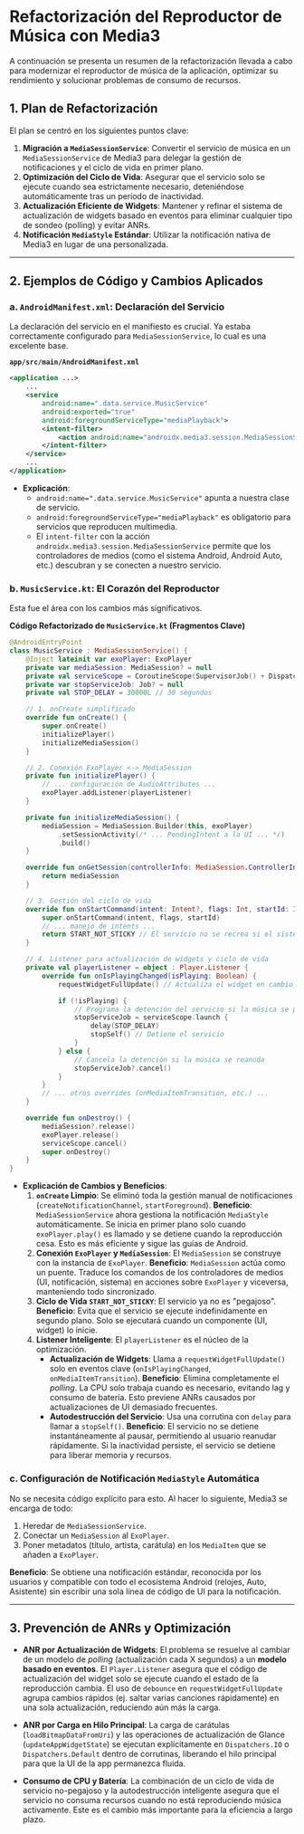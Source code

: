 # Refactorización del Reproductor de Música con Media3

A continuación se presenta un resumen de la refactorización llevada a cabo para modernizar el reproductor de música de la aplicación, optimizar su rendimiento y solucionar problemas de consumo de recursos.

## 1. Plan de Refactorización

El plan se centró en los siguientes puntos clave:

1.  **Migración a `MediaSessionService`**: Convertir el servicio de música en un `MediaSessionService` de Media3 para delegar la gestión de notificaciones y el ciclo de vida en primer plano.
2.  **Optimización del Ciclo de Vida**: Asegurar que el servicio solo se ejecute cuando sea estrictamente necesario, deteniéndose automáticamente tras un período de inactividad.
3.  **Actualización Eficiente de Widgets**: Mantener y refinar el sistema de actualización de widgets basado en eventos para eliminar cualquier tipo de sondeo (polling) y evitar ANRs.
4.  **Notificación `MediaStyle` Estándar**: Utilizar la notificación nativa de Media3 en lugar de una personalizada.

---

## 2. Ejemplos de Código y Cambios Aplicados

### a. `AndroidManifest.xml`: Declaración del Servicio

La declaración del servicio en el manifiesto es crucial. Ya estaba correctamente configurado para `MediaSessionService`, lo cual es una excelente base.

**`app/src/main/AndroidManifest.xml`**
```xml
<application ...>
    ...
    <service
        android:name=".data.service.MusicService"
        android:exported="true"
        android:foregroundServiceType="mediaPlayback">
        <intent-filter>
            <action android:name="androidx.media3.session.MediaSessionService"/>
        </intent-filter>
    </service>
    ...
</application>
```
*   **Explicación**:
    *   `android:name=".data.service.MusicService"` apunta a nuestra clase de servicio.
    *   `android:foregroundServiceType="mediaPlayback"` es obligatorio para servicios que reproducen multimedia.
    *   El `intent-filter` con la acción `androidx.media3.session.MediaSessionService` permite que los controladores de medios (como el sistema Android, Android Auto, etc.) descubran y se conecten a nuestro servicio.

### b. `MusicService.kt`: El Corazón del Reproductor

Esta fue el área con los cambios más significativos.

**Código Refactorizado de `MusicService.kt` (Fragmentos Clave)**

```kotlin
@AndroidEntryPoint
class MusicService : MediaSessionService() {
    @Inject lateinit var exoPlayer: ExoPlayer
    private var mediaSession: MediaSession? = null
    private val serviceScope = CoroutineScope(SupervisorJob() + Dispatchers.Main)
    private var stopServiceJob: Job? = null
    private val STOP_DELAY = 30000L // 30 segundos

    // 1. onCreate simplificado
    override fun onCreate() {
        super.onCreate()
        initializePlayer()
        initializeMediaSession()
    }

    // 2. Conexión ExoPlayer <-> MediaSession
    private fun initializePlayer() {
        // ... configuración de AudioAttributes ...
        exoPlayer.addListener(playerListener)
    }

    private fun initializeMediaSession() {
        mediaSession = MediaSession.Builder(this, exoPlayer)
            .setSessionActivity(/* ... PendingIntent a la UI ... */)
            .build()
    }

    override fun onGetSession(controllerInfo: MediaSession.ControllerInfo): MediaSession? {
        return mediaSession
    }

    // 3. Gestión del ciclo de vida
    override fun onStartCommand(intent: Intent?, flags: Int, startId: Int): Int {
        super.onStartCommand(intent, flags, startId)
        // ... manejo de intents ...
        return START_NOT_STICKY // El servicio no se recrea si el sistema lo mata
    }

    // 4. Listener para actualización de widgets y ciclo de vida
    private val playerListener = object : Player.Listener {
        override fun onIsPlayingChanged(isPlaying: Boolean) {
            requestWidgetFullUpdate() // Actualiza el widget en cambio de estado

            if (!isPlaying) {
                // Programa la detención del servicio si la música se pausa
                stopServiceJob = serviceScope.launch {
                    delay(STOP_DELAY)
                    stopSelf() // Detiene el servicio
                }
            } else {
                // Cancela la detención si la música se reanuda
                stopServiceJob?.cancel()
            }
        }
        // ... otros overrides (onMediaItemTransition, etc.) ...
    }

    override fun onDestroy() {
        mediaSession?.release()
        exoPlayer.release()
        serviceScope.cancel()
        super.onDestroy()
    }
}
```

*   **Explicación de Cambios y Beneficios**:
    1.  **`onCreate` Limpio**: Se eliminó toda la gestión manual de notificaciones (`createNotificationChannel`, `startForeground`). **Beneficio**: `MediaSessionService` ahora gestiona la notificación `MediaStyle` automáticamente. Se inicia en primer plano solo cuando `exoPlayer.play()` es llamado y se detiene cuando la reproducción cesa. Esto es más eficiente y sigue las guías de Android.
    2.  **Conexión `ExoPlayer` y `MediaSession`**: El `MediaSession` se construye con la instancia de `ExoPlayer`. **Beneficio**: `MediaSession` actúa como un puente. Traduce los comandos de los controladores de medios (UI, notificación, sistema) en acciones sobre `ExoPlayer` y viceversa, manteniendo todo sincronizado.
    3.  **Ciclo de Vida `START_NOT_STICKY`**: El servicio ya no es "pegajoso". **Beneficio**: Evita que el servicio se ejecute indefinidamente en segundo plano. Solo se ejecutará cuando un componente (UI, widget) lo inicie.
    4.  **Listener Inteligente**: El `playerListener` es el núcleo de la optimización.
        *   **Actualización de Widgets**: Llama a `requestWidgetFullUpdate()` solo en eventos clave (`onIsPlayingChanged`, `onMediaItemTransition`). **Beneficio**: Elimina completamente el *polling*. La CPU solo trabaja cuando es necesario, evitando lag y consumo de batería. Esto previene ANRs causados por actualizaciones de UI demasiado frecuentes.
        *   **Autodestrucción del Servicio**: Usa una corrutina con `delay` para llamar a `stopSelf()`. **Beneficio**: El servicio no se detiene instantáneamente al pausar, permitiendo al usuario reanudar rápidamente. Si la inactividad persiste, el servicio se detiene para liberar memoria y recursos.

### c. Configuración de Notificación `MediaStyle` Automática

No se necesita código explícito para esto. Al hacer lo siguiente, Media3 se encarga de todo:
1.  Heredar de `MediaSessionService`.
2.  Conectar un `MediaSession` al `ExoPlayer`.
3.  Poner metadatos (título, artista, carátula) en los `MediaItem` que se añaden a `ExoPlayer`.

**Beneficio**: Se obtiene una notificación estándar, reconocida por los usuarios y compatible con todo el ecosistema Android (relojes, Auto, Asistente) sin escribir una sola línea de código de UI para la notificación.

---

## 3. Prevención de ANRs y Optimización

*   **ANR por Actualización de Widgets**: El problema se resuelve al cambiar de un modelo de *polling* (actualización cada X segundos) a un **modelo basado en eventos**. El `Player.Listener` asegura que el código de actualización del widget solo se ejecute cuando el estado de la reproducción cambia. El uso de `debounce` en `requestWidgetFullUpdate` agrupa cambios rápidos (ej. saltar varias canciones rápidamente) en una sola actualización, reduciendo aún más la carga.

*   **ANR por Carga en Hilo Principal**: La carga de carátulas (`loadBitmapDataFromUri`) y las operaciones de actualización de Glance (`updateAppWidgetState`) se ejecutan explícitamente en `Dispatchers.IO` o `Dispatchers.Default` dentro de corrutinas, liberando el hilo principal para que la UI de la app permanezca fluida.

*   **Consumo de CPU y Batería**: La combinación de un ciclo de vida de servicio no-pegajoso y la autodestrucción inteligente asegura que el servicio no consuma recursos cuando no está reproduciendo música activamente. Este es el cambio más importante para la eficiencia a largo plazo.
